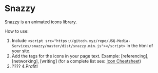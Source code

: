 # Snazzy
Snazzy is an animated icons library.

How to use:
 1. Include `<script src="https://gitcdn.xyz/repo/USQ-Media-Services/snazzy/master/dist/snazzy.min.js"></script>` in the html of your site.
 2. Add the tags for the icons in your page text. Example: [referencing], [networking], [writing] (for a complete list see: [Icon Cheetsheet](https://git.nodejs.link/cdn/tests/test-page.html))
 3. ????
 4.Profit!